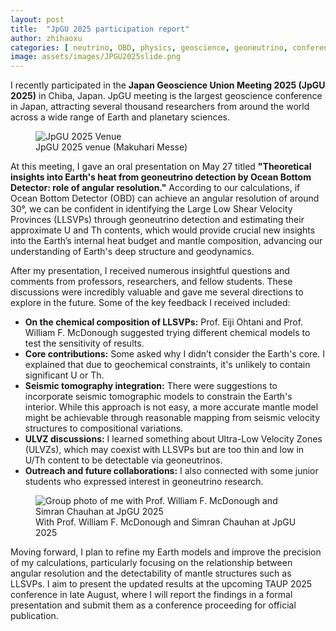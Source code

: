 ```yaml
---
layout: post
title:  "JpGU 2025 participation report"
author: zhihaoxu
categories: [ neutrino, OBD, physics, geoscience, geoneutrino, conference, JpGU ]
image: assets/images/JPGU2025slide.png
---
```


I recently participated in the **Japan Geoscience Union Meeting 2025 (JpGU 2025)** in Chiba, Japan.
JpGU meeting is the largest geoscience conference in Japan, attracting several thousand researchers from around the world across a wide range of Earth and planetary sciences.

<figure>
  <img src="{{site.baseurl}}/assets/images/JpGU2025venue.JPG" alt="JpGU 2025 Venue">
  <figcaption>JpGU 2025 venue (Makuhari Messe)</figcaption>
</figure>

At this meeting, I gave an oral presentation on May 27 titled
**"Theoretical insights into Earth's heat from geoneutrino detection by Ocean Bottom Detector: role of angular resolution."**
According to our calculations, if Ocean Bottom Detector (OBD) can achieve an angular resolution of around 30°,
we can be confident in identifying the Large Low Shear Velocity Provinces (LLSVPs) through geoneutrino detection and estimating their approximate U and Th contents,
which would provide crucial new insights into the Earth’s internal heat budget and mantle composition,
advancing our understanding of Earth's deep structure and geodynamics.

After my presentation, I received numerous insightful questions and comments from professors, researchers, and fellow students.
These discussions were incredibly valuable and gave me several directions to explore in the future. Some of the key feedback I received included:

<ul>
  <li><strong>On the chemical composition of LLSVPs:</strong> Prof. Eiji Ohtani and Prof. William F. McDonough suggested trying different chemical models to test the sensitivity of results.</li>
  <li><strong>Core contributions:</strong> Some asked why I didn’t consider the Earth's core. I explained that due to geochemical constraints, it's unlikely to contain significant U or Th.</li>
  <li><strong>Seismic tomography integration:</strong> There were suggestions to incorporate seismic tomographic models to constrain the Earth's interior. While this approach is not easy, a more accurate mantle model might be achievable through reasonable mapping from seismic velocity structures to compositional variations.</li>
  <li><strong>ULVZ discussions:</strong> I learned something about Ultra-Low Velocity Zones (ULVZs), which may coexist with LLSVPs but are too thin and low in U/Th content to be detectable via geoneutrinos.</li>
  <li><strong>Outreach and future collaborations:</strong> I also connected with some junior students who expressed interest in geoneutrino research.</li>
</ul>

<figure>
  <img src="{{site.baseurl}}/assets/images/JpGU2025OBD.JPG" alt="Group photo of me with Prof. William F. McDonough and Simran Chauhan at JpGU 2025">
  <figcaption>With Prof. William F. McDonough and Simran Chauhan at JpGU 2025</figcaption>
</figure>

Moving forward, I plan to refine my Earth models and improve the precision of my calculations,
particularly focusing on the relationship between angular resolution and the detectability of mantle structures such as LLSVPs.
I aim to present the updated results at the upcoming TAUP 2025 conference in late August,
where I will report the findings in a formal presentation and submit them as a conference proceeding for official publication.
